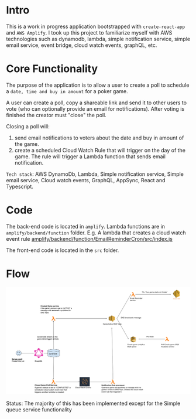 # Intro

This is a work in progress application bootstrapped with `create-react-app` and `AWS Amplify`. I took up this project to familiarize myself with AWS technologies such as dynamodb, lambda, simple notification service, simple email service, event bridge, cloud watch events, graphQL, etc.


# Core Functionality

The purpose of the application is to allow a user to create a poll to schedule a `date, time and buy in amount` for a poker game. 

A user can create a poll, copy a shareable link and send it to other users to vote (who can optionally provide an email for notifications). After voting is finished the creator must "close" the poll.

Closing a poll will:
  1. send email notifications to voters about the date and buy in amount of the game.
  2. create a scheduled Cloud Watch Rule that will trigger on the day of the game. The rule will trigger a Lambda function that sends email notification.


`Tech stack`: AWS DynamoDb, Lambda, Simple notification service, Simple email service, Cloud watch events, GraphQL, AppSync, React and Typescript. 

# Code 

The back-end code is located in `amplify`. Lambda functions are in `amplify/backend/function` folder. 
E.g. A lambda that creates a cloud watch event rule [amplify/backend/function/EmailReminderCron/src/index.js](https://github.com/lawynnj/game-scheduler/blob/master/amplify/backend/function/EmailReminderCron/src/index.js)

The front-end code is located in the `src` folder.


# Flow
![alt text](https://raw.githubusercontent.com/lawynnj/game-scheduler/master/Poker%20game%20settings%20-%20SD2.0%20-1.png)

Status: The majority of this has been implemented except for the Simple queue service functionality
